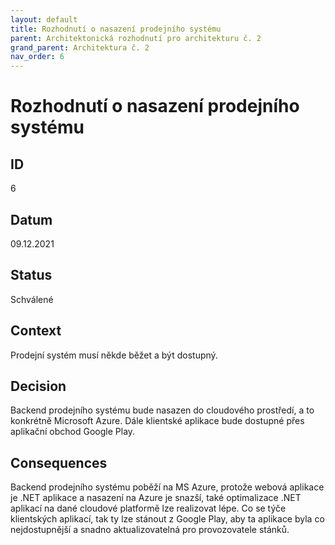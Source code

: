 ```yaml
---
layout: default
title: Rozhodnutí o nasazení prodejního systému
parent: Architektonická rozhodnutí pro architekturu č. 2
grand_parent: Architektura č. 2
nav_order: 6
---
```


# Rozhodnutí o nasazení prodejního systému

## ID
6

## Datum
09.12.2021

## Status
Schválené

## Context
Prodejní systém musí někde běžet a být dostupný.

## Decision
Backend prodejního systému bude nasazen do cloudového prostředí, a to konkrétně Microsoft Azure. Dále klientské aplikace bude dostupné přes aplikační obchod Google Play.

## Consequences
Backend prodejního systému poběží na MS Azure, protože webová aplikace je .NET aplikace a nasazení na Azure je snazší, také optimalizace .NET aplikací na dané cloudové platformě lze realizovat lépe. Co se týče klientských aplikací, tak ty lze stánout z Google Play, aby ta aplikace byla co nejdostupnější a snadno aktualizovatelná pro provozovatele stánků.
